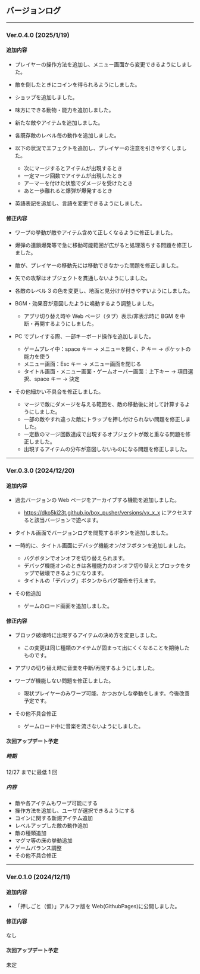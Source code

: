 ## バージョンログ

---

### Ver.0.4.0 (2025/1/19)

#### 追加内容

- プレイヤーの操作方法を追加し、メニュー画面から変更できるようにしました。

- 敵を倒したときにコインを得られるようにしました。

- ショップを追加しました。

- 味方にできる動物・能力を追加しました。

- 新たな敵やアイテムを追加しました。

- 各既存敵のレベル毎の動作を追加しました。

- 以下の状況でエフェクトを追加し、プレイヤーの注意を引きやすくしました。

  - 次にマージするとアイテムが出現するとき
  - 一定マージ回数でアイテムが出現したとき
  - アーマーを付けた状態でダメージを受けたとき
  - あと一歩離れると爆弾が爆発するとき

- 英語表記を追加し、言語を変更できるようにしました。

#### 修正内容

- ワープの挙動が敵やアイテム含めて正しくなるように修正しました。

- 爆弾の連鎖爆発等で急に移動可能範囲が広がると処理落ちする問題を修正しました。

- 敵が、プレイヤーの移動先には移動できなかった問題を修正しました。

- 矢での攻撃はオブジェクトを貫通しないようにしました。

- 各敵のレベル 3 の色を変更し、地面と見分けが付きやすいようにしました。

- BGM・効果音が意図したように鳴動するよう調整しました。

  - アプリ切り替え時や Web ページ（タブ）表示/非表示時に BGM を中断・再開するようにしました。

- PC でプレイする際、一部キーボード操作を追加しました。

  - ゲームプレイ中：space キー → メニューを開く、P キー → ポケットの能力を使う
  - メニュー画面：Esc キー → メニュー画面を閉じる
  - タイトル画面・メニュー画面・ゲームオーバー画面：上下キー → 項目選択、space キー → 決定

- その他細かい不具合を修正しました。
  - マージで敵にダメージを与える範囲を、敵の移動後に対して計算するようにしました。
  - 一部の敵やすれ違った敵にトラップを押し付けられない問題を修正しました。
  - 一定数のマージ回数達成で出現するオブジェクトが敵と重なる問題を修正しました。
  - 出現するアイテムの分布が意図しないものになる問題を修正しました。

---

### Ver.0.3.0 (2024/12/20)

#### 追加内容

- 過去バージョンの Web ページをアーカイブする機能を追加しました。

  - https://dko5ki23t.github.io/box_pusher/versions/vx_x_x にアクセスすると該当バージョンで遊べます。

- タイトル画面でバージョンログを閲覧するボタンを追加しました。

- 一時的に、タイトル画面にデバッグ機能オン/オフボタンを追加しました。

  - バグボタンでオンオフを切り替えられます。
  - デバッグ機能オンのときは各種能力のオンオフ切り替えとブロックをタップで破壊できるようになります。
  - タイトルの「デバッグ」ボタンからバグ報告を行えます。

- その他追加
  - ゲームのロード画面を追加しました。

#### 修正内容

- ブロック破壊時に出現するアイテムの決め方を変更しました。

  - この変更は同じ種類のアイテムが固まって出にくくなることを期待したものです。

- アプリの切り替え時に音楽を中断/再開するようにしました。

- ワープが機能しない問題を修正しました。

  - 現状プレイヤーのみワープ可能、かつおかしな挙動をします。今後改善予定です。

- その他不具合修正
  - ゲームロード中に音楽を流さないようにしました。

#### 次回アップデート予定

##### 時期

12/27 までに最低 1 回

##### 内容

- 敵や各アイテムもワープ可能にする
- 操作方法を追加し、ユーザが選択できるようにする
- コインに関する新規アイテム追加
- レベルアップした敵の動作追加
- 敵の種類追加
- マグマ等の床の挙動追加
- ゲームバランス調整
- その他不具合修正

---

### Ver.0.1.0 (2024/12/11)

#### 追加内容

- 「押しごと（仮）」アルファ版を Web(GithubPages)に公開しました。

#### 修正内容

なし

#### 次回アップデート予定

未定
